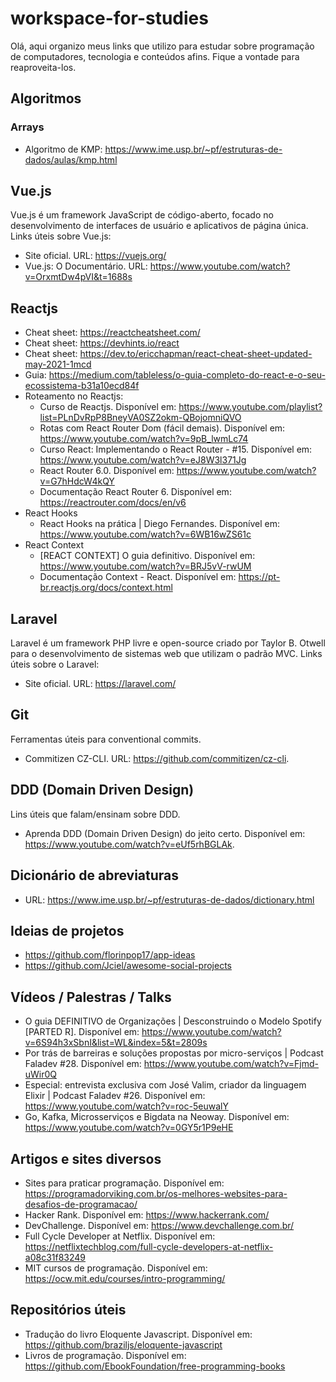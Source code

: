 # workspace-for-studies

Olá, aqui organizo meus links que utilizo para estudar sobre programação de computadores, tecnologia e conteúdos afins. Fique a vontade para reaproveita-los.

## Algoritmos
### Arrays
- Algoritmo de KMP: https://www.ime.usp.br/~pf/estruturas-de-dados/aulas/kmp.html

## Vue.js
Vue.js é um framework JavaScript de código-aberto, focado no desenvolvimento de interfaces de usuário e aplicativos de página única. Links úteis sobre Vue.js:
- Site oficial. URL: https://vuejs.org/
- Vue.js: O Documentário. URL: https://www.youtube.com/watch?v=OrxmtDw4pVI&t=1688s

## Reactjs
- Cheat sheet: https://reactcheatsheet.com/
- Cheat sheet: https://devhints.io/react
- Cheat sheet: https://dev.to/ericchapman/react-cheat-sheet-updated-may-2021-1mcd
- Guia: https://medium.com/tableless/o-guia-completo-do-react-e-o-seu-ecossistema-b31a10ecd84f
- Roteamento no Reactjs:
  - Curso de Reactjs. Disponível em: https://www.youtube.com/playlist?list=PLnDvRpP8BneyVA0SZ2okm-QBojomniQVO
  - Rotas com React Router Dom (fácil demais). Disponível em: https://www.youtube.com/watch?v=9pB_lwmLc74
  - Curso React: Implementando o React Router - #15. Disponível em: https://www.youtube.com/watch?v=eJ8W3l371Jg
  - React Router 6.0. Disponível em: https://www.youtube.com/watch?v=G7hHdcW4kQY
  - Documentação React Router 6. Disponível em: https://reactrouter.com/docs/en/v6
- React Hooks
  - React Hooks na prática | Diego Fernandes. Disponível em: https://www.youtube.com/watch?v=6WB16wZS61c
- React Context
  - [REACT CONTEXT] O guia definitivo. Disponível em: https://www.youtube.com/watch?v=BRJ5vV-rwUM
  - Documentação Context - React. Disponível em: https://pt-br.reactjs.org/docs/context.html

## Laravel
Laravel é um framework PHP livre e open-source criado por Taylor B. Otwell para o desenvolvimento de sistemas web que utilizam o padrão MVC. Links úteis sobre o Laravel:
- Site oficial. URL: https://laravel.com/


## Git

Ferramentas úteis para conventional commits.
- Commitizen CZ-CLI. URL: https://github.com/commitizen/cz-cli.

## DDD (Domain Driven Design)
Lins úteis que falam/ensinam sobre DDD.
- Aprenda DDD (Domain Driven Design) do jeito certo. Disponível em: https://www.youtube.com/watch?v=eUf5rhBGLAk.

## Dicionário de abreviaturas
- URL: https://www.ime.usp.br/~pf/estruturas-de-dados/dictionary.html


## Ideias de projetos
- https://github.com/florinpop17/app-ideas
- https://github.com/Jciel/awesome-social-projects

## Vídeos / Palestras / Talks
- O guia DEFINITIVO de Organizações | Desconstruindo o Modelo Spotify [PARTED R]. Disponível em: https://www.youtube.com/watch?v=6S94h3xSbnI&list=WL&index=5&t=2809s
- Por trás de barreiras e soluções propostas por micro-serviços | Podcast Faladev #28. Disponível em: https://www.youtube.com/watch?v=Fjmd-uWir0Q
- Especial: entrevista exclusiva com José Valim, criador da linguagem Elixir | Podcast Faladev #26. Disponível em: https://www.youtube.com/watch?v=roc-5euwalY
- Go, Kafka, Microsserviços e Bigdata na Neoway. Disponível em: https://www.youtube.com/watch?v=0GY5r1P9eHE

## Artigos e sites diversos
- Sites para praticar programação. Disponível em: https://programadorviking.com.br/os-melhores-websites-para-desafios-de-programacao/
- Hacker Rank. Disponível em: https://www.hackerrank.com/
- DevChallenge. Disponível em: https://www.devchallenge.com.br/
- Full Cycle Developer at Netflix. Disponível em: https://netflixtechblog.com/full-cycle-developers-at-netflix-a08c31f83249
- MIT cursos de programação. Disponível em: https://ocw.mit.edu/courses/intro-programming/

## Repositórios úteis
- Tradução do livro Eloquente Javascript. Disponível em: https://github.com/braziljs/eloquente-javascript
- Livros de programação. Disponível em: https://github.com/EbookFoundation/free-programming-books

